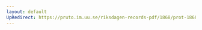 ```yaml
---
layout: default
UpRedirect: https://pruto.im.uu.se/riksdagen-records-pdf/1868/prot-1868--ak--321/prot-1868--ak--321_016.pdf
---
```

